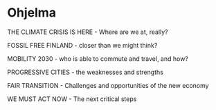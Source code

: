 
# Ohjelma

THE CLIMATE CRISIS IS HERE - Where are we at, really?

FOSSIL FREE FINLAND - closer than we might think?

MOBILITY 2030 - who is able to commute and travel, and how?

PROGRESSIVE CITIES - the weaknesses and strengths

FAIR TRANSITION - Challenges and opportunities of the new economy

WE MUST ACT NOW - The next critical steps

